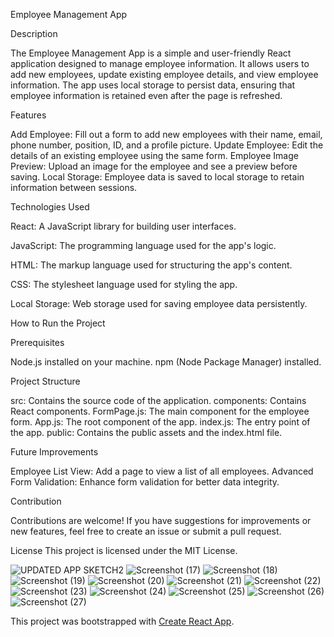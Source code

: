 Employee Management App


Description

The Employee Management App is a simple and user-friendly React application designed to manage employee information. It allows users to add new employees, update existing employee details, and view employee information. The app uses local storage to persist data, ensuring that employee information is retained even after the page is refreshed.



Features

Add Employee: Fill out a form to add new employees with their name, email, phone number, position, ID, and a profile picture.
Update Employee: Edit the details of an existing employee using the same form.
Employee Image Preview: Upload an image for the employee and see a preview before saving.
Local Storage: Employee data is saved to local storage to retain information between sessions.


Technologies Used

React: A JavaScript library for building user interfaces.

JavaScript: The programming language used for the app's logic.

HTML: The markup language used for structuring the app's content.

CSS: The stylesheet language used for styling the app.

Local Storage: Web storage used for saving employee data persistently.



How to Run the Project

Prerequisites

Node.js installed on your machine.
npm (Node Package Manager) installed.


Project Structure

src: Contains the source code of the application.
components: Contains React components.
FormPage.js: The main component for the employee form.
App.js: The root component of the app.
index.js: The entry point of the app.
public: Contains the public assets and the index.html file.


Future Improvements

Employee List View: Add a page to view a list of all employees.
Advanced Form Validation: Enhance form validation for better data integrity.


Contribution

Contributions are welcome! If you have suggestions for improvements or new features, feel free to create an issue or submit a pull request.

License
This project is licensed under the MIT License.


![UPDATED APP SKETCH2](https://github.com/user-attachments/assets/2f3d7c0c-4491-49b9-a04c-acb6ab6236d1)
![Screenshot (17)](https://github.com/user-attachments/assets/6a9ef953-9bd7-4cb2-bc13-a823c200badf)
![Screenshot (18)](https://github.com/user-attachments/assets/cca4ceaf-2a4e-4ced-b77d-319ec4700ddb)
![Screenshot (19)](https://github.com/user-attachments/assets/96238fe9-a4f6-4702-85cf-eb47b4a46946)
![Screenshot (20)](https://github.com/user-attachments/assets/36911dd5-f4df-4b69-bbf3-ad2d3aca8075)
![Screenshot (21)](https://github.com/user-attachments/assets/84025f9c-04e7-4ab5-8074-368e04230b15)
![Screenshot (22)](https://github.com/user-attachments/assets/35988fbb-f09c-4e2e-af4c-f0dc49701524)
![Screenshot (23)](https://github.com/user-attachments/assets/9c75d3cf-f6b1-40d8-8473-f4ccbd1ee802)
![Screenshot (24)](https://github.com/user-attachments/assets/0845e0e3-d3c9-4061-a808-fa6a1dee92c8)
![Screenshot (25)](https://github.com/user-attachments/assets/0ddd3dc3-5020-424f-a6b9-45c3febd5f4e)
![Screenshot (26)](https://github.com/user-attachments/assets/d89ab898-f3aa-4a49-a64e-6267fe60d5f9)
![Screenshot (27)](https://github.com/user-attachments/assets/7f593129-a538-4815-aa8c-b2b8acc348c0)


This project was bootstrapped with [Create React App](https://github.com/facebook/create-react-app).

